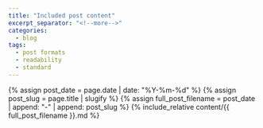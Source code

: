 ```yaml
---
title: "Included post content"
excerpt_separator: "<!--more-->"
categories:
  - blog
tags:
  - post formats
  - readability
  - standard
---
```


{% assign post_date = page.date | date: "%Y-%m-%d" %}
{% assign post_slug = page.title | slugify %}
{% assign full_post_filename = post_date | append: "-" | append: post_slug %} 
{% include_relative content/{{ full_post_filename }}.md %}